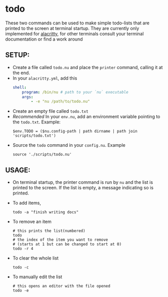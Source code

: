 # todo

These two commands can be used to make simple todo-lists that
are printed to the screen at terminal startup. They are currently
only implemented for [alacritty], for other terminals consult
your terminal documentation or find a work around

## SETUP:

- Create a file called `todo.nu` and place the `printer` command,
  calling it at the end.
- In your `alacritty.yml`, add this
    ```yml
    shell:
        program: /bin/nu # path to your `nu` executable
        args:
            - -e "nu /path/to/todo.nu"
    ```
- Create an empty file called `todo.txt`
- _Recommended_
  In your `env.nu`, add an environment variable pointing to the `todo.txt`. Example:
    ```nu
    $env.TODO = ($nu.config-path | path dirname | path join 'scripts/todo.txt')
    ```
- Source the `todo` command in your `config.nu`. Example
    ```nu
    source './scripts/todo.nu'
    ```

## USAGE:

- On terminal startup, the printer command is run by `nu` and the
  list is printed to the screen. If the list is empty, a message
  indicating so is printed.

- To add items,

    ```nu
    todo -a "finish writing docs"
    ```

- To remove an item

    ```nu
    # this prints the list(numbered)
    todo
    # the index of the item you want to remove
    # (starts at 1 but can be changed to start at 0)
    todo -r 4
    ```

- To clear the whole list

    ```nu
    todo -c
    ```

- To manually edit the list
    ```
    # this opens an editor with the file opened
    todo -e
    ```

[alacritty]: github.com/alacritty/alacritty
